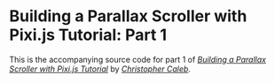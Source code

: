 Building a Parallax Scroller with Pixi.js Tutorial: Part 1
==========================================================

This is the accompanying source code for part 1 of *[Building a Parallax Scroller with Pixi.js Tutorial](http://www.yeahbutisitflash.com/?p=5226)* by *[Christopher Caleb](http://www.yeahbutisitflash.com/?page_id=2)*.
